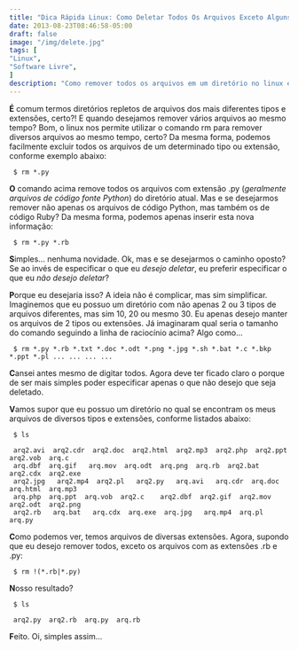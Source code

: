 ```yaml
---
title: "Dica Rápida Linux: Como Deletar Todos Os Arquivos Exceto Alguns Com Extensões Específicas"
date: 2013-08-23T08:46:58-05:00
draft: false
image: "/img/delete.jpg"
tags: [
"Linux",
"Software Livre",
]
description: "Como remover todos os arquivos em um diretório no linux exceto os arquivos com uma determinada extensão."
---
```

**É** comum termos diretórios repletos de arquivos dos mais diferentes tipos e extensões, certo?! E quando desejamos remover vários arquivos ao mesmo tempo? Bom, o linux nos permite utilizar o comando rm para remover diversos arquivos ao mesmo tempo, certo? Da mesma forma, podemos facilmente excluir todos os arquivos de um determinado tipo ou extensão, conforme exemplo abaixo:

```
 $ rm *.py
```

**O** comando acima remove todos os arquivos com extensão .py (*geralmente arquivos de código fonte Python*) do diretório atual. Mas e se desejarmos remover não apenas os arquivos de código Python, mas também os de código Ruby? Da mesma forma, podemos apenas inserir esta nova informação:

```
 $ rm *.py *.rb
```

**S**imples... nenhuma novidade. Ok, mas e se desejarmos o caminho oposto? Se ao invés de especificar o que eu *desejo deletar*, eu preferir especificar o que eu *não desejo deletar*?

**P**orque eu desejaria isso? A ideia não é complicar, mas sim simplificar. Imaginemos que eu possuo um diretório com não apenas 2 ou 3 tipos de arquivos diferentes, mas sim 10, 20 ou mesmo 30. Eu apenas desejo manter os arquivos de 2 tipos ou extensões. Já imaginaram qual seria o tamanho do comando seguindo a linha de raciocínio acima? Algo como...

```
 $ rm *.py *.rb *.txt *.doc *.odt *.png *.jpg *.sh *.bat *.c *.bkp *.ppt *.pl ... ... ... ...
```

**C**ansei antes mesmo de digitar todos. Agora deve ter ficado claro o porque de ser mais simples poder especificar apenas o que não desejo que seja deletado.

**V**amos supor que eu possuo um diretório no qual se encontram os meus arquivos de diversos tipos e extensões, conforme listados abaixo:

```
 $ ls

 arq2.avi  arq2.cdr  arq2.doc  arq2.html  arq2.mp3  arq2.php  arq2.ppt  arq2.vob  arq.c
 arq.dbf  arq.gif   arq.mov  arq.odt  arq.png  arq.rb  arq2.bat  arq2.cdx  arq2.exe
 arq2.jpg   arq2.mp4  arq2.pl   arq2.py   arq.avi   arq.cdr  arq.doc  arq.html  arq.mp3
 arq.php  arq.ppt  arq.vob  arq2.c    arq2.dbf  arq2.gif  arq2.mov   arq2.odt  arq2.png
 arq2.rb   arq.bat   arq.cdx  arq.exe  arq.jpg   arq.mp4  arq.pl   arq.py
```

**C**omo podemos ver, temos arquivos de diversas extensões. Agora, supondo que eu desejo remover todos, exceto os arquivos com as extensões .rb e .py:

```
 $ rm !(*.rb|*.py)
```

**N**osso resultado?

```
 $ ls

 arq2.py  arq2.rb  arq.py  arq.rb
```

**F**eito. Oi, simples assim...
